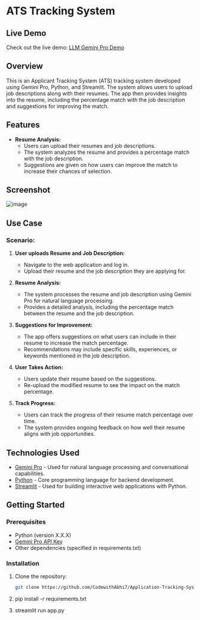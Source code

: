 # ATS Tracking System

## Live Demo

Check out the live demo: [LLM Gemini Pro Demo](https://ats-tracking-gemini-pro-gwymzpiuupwgjsah8rfatc.streamlit.app/)


## Overview

This is an Applicant Tracking System (ATS) tracking system developed using Gemini Pro, Python, and Streamlit. The system allows users to upload job descriptions along with their resumes. The app then provides insights into the resume, including the percentage match with the job description and suggestions for improving the match.

## Features

- **Resume Analysis:**
  - Users can upload their resumes and job descriptions.
  - The system analyzes the resume and provides a percentage match with the job description.
  - Suggestions are given on how users can improve the match to increase their chances of selection.

## Screenshot
![image](https://github.com/deepak814795/ATS-Tracking-Gemini-Pro/assets/91387970/3149e25a-764c-4dca-927e-94ca740a06eb)

## Use Case

### Scenario:

1. **User uploads Resume and Job Description:**
   - Navigate to the web application and log in.
   - Upload their resume and the job description they are applying for.

2. **Resume Analysis:**
   - The system processes the resume and job description using Gemini Pro for natural language processing.
   - Provides a detailed analysis, including the percentage match between the resume and the job description.

3. **Suggestions for Improvement:**
   - The app offers suggestions on what users can include in their resume to increase the match percentage.
   - Recommendations may include specific skills, experiences, or keywords mentioned in the job description.

4. **User Takes Action:**
   - Users update their resume based on the suggestions.
   - Re-upload the modified resume to see the impact on the match percentage.

5. **Track Progress:**
   - Users can track the progress of their resume match percentage over time.
   - The system provides ongoing feedback on how well their resume aligns with job opportunities.

## Technologies Used

- [Gemini Pro](https://gemini.com/) - Used for natural language processing and conversational capabilities.
- [Python](https://www.python.org/) - Core programming language for backend development.
- [Streamlit](https://streamlit.io/) - Used for building interactive web applications with Python.

## Getting Started

### Prerequisites

- Python (version X.X.X)
- [Gemini Pro API Key](https://gemini.com/)
- Other dependencies (specified in requirements.txt)

### Installation

1. Clone the repository:

   ```bash
   git clone https://github.com/CodewithAbhi7/Application-Tracking-System-ATS-.git
2. pip install -r requirements.txt
3. streamlit run app.py

